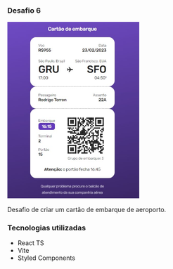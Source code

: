 ### Desafio 6

<img src="screenshot.jpg" width="300" />

Desafio de criar um cartão de embarque de aeroporto.

### Tecnologias utilizadas

- React TS
- Vite
- Styled Components